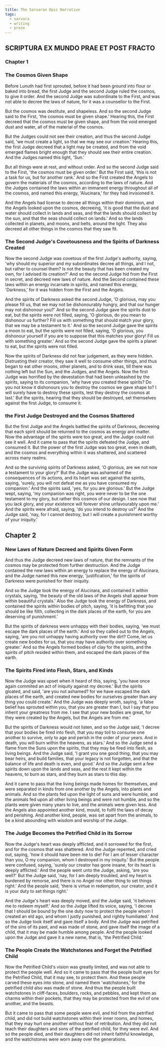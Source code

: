 ```yaml
---
title: The Sarvaran Epic Narrative
tags:
  - sarvara
  - writing
  - prose
---
```

## SCRIPTURA EX MUNDO PRAE ET POST FRACTO
### Chapter 1
### The Cosmos Given Shape
Before Lunuth had first sprouted, before it had been ground into flour or baked into bread, the first Judge and the second Judge ruled the cosmos, to give it order. And the second Judge was subordinate to the First, and was not able to decree the laws of nature, for it was a counsellor to the First.

But the cosmos was destitute, and shapeless. And so the second Judge said to the First, 'the cosmos must be given shape.' Hearing this, the First decreed that the cosmos must be given shape, and from the void emerged dust and water, all of the material of the cosmos.

But the Judges could not see their creation, and thus the second Judge said, 'we must create a light, so that we may see our creation.' Hearing this, the first Judge decreed that a light may be created, and from the void emerged flames bright enough that they should see their entire creation. And the Judges named this light, 'Sun.'

But all things were at rest, and without order. And so the second Judge  said to the First, 'the cosmos must be given order.' But the First said, 'this is not a task for us, but for another rank.' And so the First created the Angels to govern the materials of the cosmos, according to the laws of nature. And the Judges contained the laws within an immanent energy throughout all of the cosmos, and named this energy, 'Alucinara,' for they had invisioned it.

And the Angels had license to decree all things within their dominion, and the Angels looked upon the cosmos, decreeing, 'it is good that the dust and water should collect in lands and seas, and that the lands should collect by the sun, and that the seas should collect on lands.' And so the lands collected in planets, and moons, and belts, around the light. They also decreed all other things in the cosmos that they saw fit.
### The Second Judge's Covetousness and the Spirits of Darkness Created
Now the second Judge was covetous of the first Judge's authority, saying, 'why should my superior and my subordinates decree all things, and I not, but rather to counsel them? Is not the beauty that has been created my own, for I advised its creation?' And so the second Judge hid from the First in secret, and decreed new laws of nature. And the Second contained these laws within an energy incarnate in spirits, and named this energy, 'Darkness,' for it was hidden from the First and the Angels.

And the spirits of Darkness asked the second Judge, 'O glorious, may you please fill us, that we may not be dishonourably hungry, and that our hunger may not dishonour you?' And so the second Judge gave the spirits dust to eat, but the spirits were not filled, saying, 'O glorious, do you mean to dishonour us further? Fill us with something that should match your glory, that we may be a testament to it.' And so the second Judge gave the spirits a moon to eat, but the spirits were not filled, saying, 'O glorious, you dishonour yourself if you are to suppose that this matches your glory! Fill us with something greater.' And so the second Judge gave the spirits a planet to eat, but the spirits were not filled.

Now the spirits of Darkness did not fear judgement, as they were hidden. Distrusting their creator, they saw it well to consume other things, and thus began to eat other moons, other planets, and to drink seas, till there was nothing left but the Sun, and the Judges, and the Angels. Now the first Judge was horrified by the devestation that had been unleashed by the spirits, saying to its companion, 'why have you created these spirits? Do you not know it dishonours you to destroy the cosmos we gave shape to? I will surely have to destroy these spirits, lest they destroy the cosmos at last.' But the spirits, hearing that they should be destroyed, set themselves against the first Judge, to consume it.
### the First Judge Destroyed and the Cosmos Shattered
But the first Judge and the Angels battled the spirits of Darkness, decreeing that each spirit should be returned to the cosmos as energy and matter. Now the advantage of the spirits were too great, and the Judge could not see it well. And it came to pass that the spirits defeated the Judge, and consumed it. But the power of the first Judge was too great, even in death, and the cosmos and everything within it was shattered, and scattered across many realms.

And so the surviving spirits of Darkness asked, 'O glorious, are we not now a testament to your glory?' But the Judge was ashamed of the consequences of its actions, and its heart was set against the spirits, saying, 'surely, you will not defeat me as you have consumed my companion.' And the spirits said, 'yes, for you are glorious.' But the Judge wept, saying, 'my companion was right, you were never to be the one testament to my glory, but rather this cosmos of our design. I see now that you lack glory, and your existence will forever shine unfavourably upon me.' And the spirits were afraid, saying, 'do you intend to destroy us?' And the Judge said, 'nay, for I cannot destroy, but I will create a punishment worthy of your iniquity.'
## Chapter 2
### New Laws of Nature Decreed and Spirits Given Form
And thus the Judge decreed new laws of nature, that the remnants of the cosmos may be protected from further destruction. And the Judge contained the new laws within an energy to replace the energy of Alucinara, and the Judge named this new energy, 'justification,' for the spirits of Darkness were punished for their iniquity.

And so the Judge took the energy of Alucinara, and contained it within crystals, saying, 'the beauty of the old laws of the Angels shall appear from within beautiful crystals.' Also the Judge took the energy of Darkness, and contained the spirits within bodies of pitch, saying, 'it is befitting that you should be like filth, collecting in the dark places of the earth, for you are deserving of punishment.'

But the spirits of darkness were unhappy with their bodies, saying, 'we must escape the dark places of the earth.' And so they called out to the Angels, saying, 'are you not unhappy having authority over the dirt? Come, let us create new bodies for us, that you may have authority over something greater.' And so the Angels formed bodies of clay for the spirits, and the spirits of pitch resided within them, and escaped the dark places of the earth.
### The Spirits Fired into Flesh, Stars, and Kinds
Now the Judge was upset when it heard of this, saying, 'you have once again commited an act of iniquity against my decree.' But the spirits gloated, and said, 'are you not ashamed? for we have escaped the dark places of the earth, and created new bodies for ourselves greater than any thing you could create.' And the Judge was deeply wroth, saying, 'a false belief has sprouted within you, that you are greater than I, but I say that you inherit your greatness from me. I see that your new bodies are great, for they were created by the Angels, but the Angels are from me.' 

But the spirits of Darkness would not listen, and so the Judge said, 'I decree that your bodies be fired into flesh, that you may toil to consume one another to survive, only to age and perish in the order of your years. And in death, you will burn within the heavens, as stars.' And so the Judge send a flame from the Suns upon the spirits, that they may be fired into flesh, as living beings. And the Judge said, 'I grant you one good thing, that you may bear heirs, and build families, that your legacy is not forgotten, and that the balance of life and death is even, and good.' And so the Judge sent a few spirits down upon the lands and seas, and the rest it kept within the heavens, to burn as stars, and they burn as stars to this day.

And it came to pass that the living beings made homes for themselves, and were separated in kinds from one another by the Angels, into plants and animals. And so the plants fed upon the light of suns and were humble, and the animals fed upon all other living beings and were not humble, and so the plants were given many years to live, and the animals were given less. And the Angels also appointed another kind, mould, to fulfil the laws of decay and perishing. And another kind, people, was set apart from the animals, to be a kind abounding with wisdom and worship of the Judge.
### The Judge Becomes the Petrified Child in its Sorrow
Now the Judge's heart was deeply afflicted, and it sorrowed for the first, and for the cosmos that was shattered. And the Judge repented, and cried out, saying, 'how it should have been me to die! For I am of lesser character than you, O my companion, whom I destroyed in my iniquity.' But the people were confused, saying, 'surely our creator has gone insane, for its heart is deeply afflicted.' And the people went unto the Judge, asking, 'are you well?' But the Judge said, 'nay, for I am deeply troubled, and my heart is burdened by remorse, and there is no Angel nor other thing to set things right.' And the people said, 'there is virtue in redemption, our creator, and it is your duty to set things right.'

And the Judge's heart was deeply moved, and the Judge said, 'it behoves me to redeem myself.' And so the Judge lifted its voice, saying, 'I decree that I should be bound by the one duty now to protect the people whom I created an eld ago, and whom I justly punished, and rightly humiliated.' And so the Judge took itself and gave itself a body. And the Judge was petrified of the sins of its past, and was made of stone, and gave itself the image of a child, that it may be made humble among people. And the people looked upon the Judge and gave it a new name, that is, 'the Petrified Child.'
### The People Create the Watchstones and Forget the Petrified Child
Now the Petrified Child's vision was greatly limited, and was not able to protect the people well. And so it came to pass that the people built eyes for the Petrified Child, that it may see, to protect them. And these people carved these eyes into stone, and named them 'watchstones,' for the petrified child also was made of stone. And thus the people built watchstones in cliff-faces, boulders, rocks, and pebbles, and kept them as charms within their pockets, that they may be protected from the evil of one another, and the beasts.

But it came to pass that some people were evil, and hid from the petrified child, and did not build watchstones within their inner rooms, and homes, that they may hurt one another without fear of retribution. And they did not teach their daughters and sons of the petrified child, for they were evil. And so the people died, and their daughters did not inherit faithful knowledge, and the watchstones were worn away over the generations.